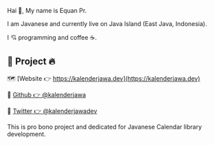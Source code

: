 
Hai 👋, My name is Equan Pr.

I am Javanese and currently live on Java Island (East Java, Indonesia).

I 💘 programming and coffee ☕.

🚀 Project 🔥
---

🗺️ [Website 👉 https://kalenderjawa.dev](https://kalenderjawa.dev)

🐙 [Github 👉 @kalenderjawa](https://github.com/kalenderjawa)

🤖 [Twitter 👉 @kalenderjawadev](https://twitter.com/KalenderJawaDev)

This is pro bono project and dedicated for Javanese Calendar library development.

